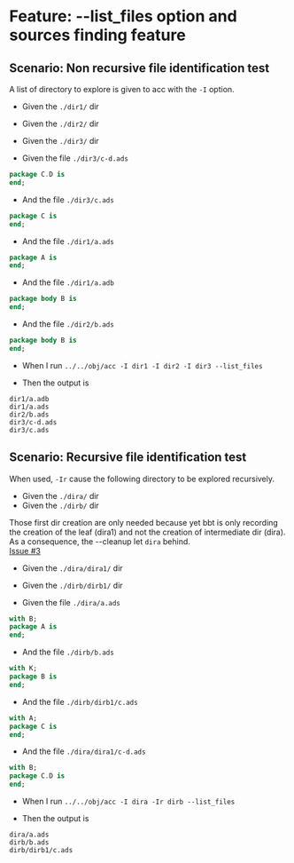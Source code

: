 # Feature: --list_files option and sources finding feature

## Scenario: Non recursive file identification test

A list of directory to explore is given to acc with the `-I` option.

- Given the `./dir1/` dir
- Given the `./dir2/` dir
- Given the `./dir3/` dir

- Given the file `./dir3/c-d.ads`
```ada
package C.D is
end;
```    
- And   the file `./dir3/c.ads`    
```ada
package C is
end;
```    
- And   the file `./dir1/a.ads`    
```ada
package A is
end;
```    
- And   the file `./dir1/a.adb`    
```ada
package body B is
end;
```    
- And   the file `./dir2/b.ads`    
```ada
package body B is
end;
```    

- When I run `../../obj/acc -I dir1 -I dir2 -I dir3 --list_files`  

- Then the output is 
```  
dir1/a.adb
dir1/a.ads
dir2/b.ads
dir3/c-d.ads
dir3/c.ads
```  

## Scenario: Recursive file identification test

When used, `-Ir` cause the following directory to be explored recursively.

- Given the `./dira/` dir
- Given the `./dirb/` dir
  
Those first dir creation are only needed because yet bbt is only recording the creation of the leaf (dira1) and not the creation of intermediate dir (dira). As a consequence, the --cleanup let `dira` behind.  
[Issue #3](https://github.com/LionelDraghi/bbt/issues/3)

- Given the `./dira/dira1/` dir
- Given the `./dirb/dirb1/` dir

- Given the file `./dira/a.ads`
```ada
with B;
package A is
end;
```    
- And   the file `./dirb/b.ads`    
```ada
with K;
package B is
end;
```    
- And   the file `./dirb/dirb1/c.ads`    
```ada
with A;
package C is
end;
```    
- And   the file `./dira/dira1/c-d.ads`    
```ada
with B;
package C.D is
end;
```    

- When I run `../../obj/acc -I dira -Ir dirb --list_files`  

- Then the output is 
```  
dira/a.ads
dirb/b.ads
dirb/dirb1/c.ads
```  


